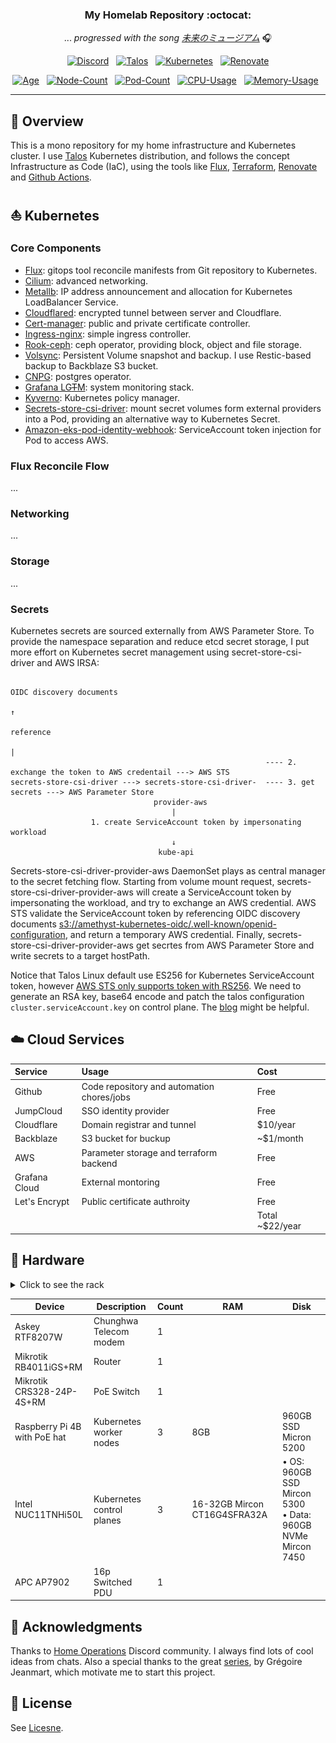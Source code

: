 <div align="center">

### My Homelab Repository :octocat:

... _progressed with the song [未来のミュージアム](https://www.youtube.com/watch?v=s8_vqfjYpBg)_ 🎧

</div>

</div>

<div align="center">

[![Discord](https://img.shields.io/discord/673534664354430999?style=for-the-badge&label&logo=discord&logoColor=white&color=blue)](https://discord.gg/home-operations)&nbsp;&nbsp;
[![Talos](https://img.shields.io/endpoint?url=https%3A%2F%2Fkromgo.timtor.dev%2Fquery%3Fformat%3Dendpoint%26metric%3Dtalos_version&style=for-the-badge&logo=talos&logoColor=white&color=blue&label=%20)](https://www.talos.dev/)&nbsp;&nbsp;
[![Kubernetes](https://img.shields.io/endpoint?url=https%3A%2F%2Fkromgo.timtor.dev%2Fquery%3Fformat%3Dendpoint%26metric%3Dkubernetes_version&style=for-the-badge&logo=kubernetes&logoColor=white&color=blue&label=%20)](https://www.talos.dev/)&nbsp;&nbsp;
[![Renovate](https://img.shields.io/github/actions/workflow/status/timtorChen/homelab/renovate.yaml?branch=main&label=&logo=renovatebot&style=for-the-badge&color=blue)](https://github.com/onedr0p/home-ops/actions/workflows/renovate.yaml)

</div>

<div align="center">

[![Age](https://img.shields.io/endpoint?url=https%3A%2F%2Fkromgo.timtor.dev%2Fquery%3Fformat%3Dendpoint%26metric%3Dnode_age%26label%3D&style=flat-square&color=green&label=Age)](https://github.com/kashalls/kromgo/)&nbsp;&nbsp;
[![Node-Count](https://img.shields.io/endpoint?url=https%3A%2F%2Fkromgo.timtor.dev%2Fquery%3Fformat%3Dendpoint%26metric%3Dnode_count%26label%3D&style=flat-square&color=green&label=Node)](https://github.com/kashalls/kromgo/)&nbsp;&nbsp;
[![Pod-Count](https://img.shields.io/endpoint?url=https%3A%2F%2Fkromgo.timtor.dev%2Fquery%3Fformat%3Dendpoint%26metric%3Dpod_count%26label%3D&style=flat-square&color=green&label=Pod)](https://github.com/kashalls/kromgo/)&nbsp;&nbsp;
[![CPU-Usage](https://img.shields.io/endpoint?url=https%3A%2F%2Fkromgo.timtor.dev%2Fquery%3Fformat%3Dendpoint%26metric%3Dcpu_usage%26label%3D&style=flat-square&label=CPU)](https://github.com/kashalls/kromgo/)&nbsp;&nbsp;
[![Memory-Usage](https://img.shields.io/endpoint?url=https%3A%2F%2Fkromgo.timtor.dev%2Fquery%3Fformat%3Dendpoint%26metric%3Dmemory_usage%26label%3D&style=flat-square&label=Memory)](https://github.com/kashalls/kromgo/)&nbsp;&nbsp;

</div>

---

## 📖 Overview

This is a mono repository for my home infrastructure and Kubernetes cluster. I use [Talos](https://github.com/siderolabs/talos) Kubernetes distribution, and follows the concept Infrastructure as Code (IaC), using the tools like [Flux](https://github.com/fluxcd/flux2), [Terraform](https://github.com/hashicorp/terraform), [Renovate](https://github.com/renovatebot/renovate) and [Github Actions](https://github.com/features/actions).

## ⛵ Kubernetes

### Core Components

- [Flux](https://github.com/fluxcd/flux2): gitops tool reconcile manifests from Git repository to Kubernetes.
- [Cilium](https://github.com/cilium/cilium): advanced networking.
- [Metallb](https://github.com/metallb/metallb): IP address announcement and allocation for Kubernetes LoadBalancer Service.
- [Cloudflared](https://github.com/cloudflare/cloudflared): encrypted tunnel between server and Cloudflare.
- [Cert-manager](https://github.com/cert-manager/cert-manager): public and private certificate controller.
- [Ingress-nginx](https://github.com/Kubernetes/ingress-nginx): simple ingress controller.
- [Rook-ceph](https://github.com/rook/rook): ceph operator, providing block, object and file storage.
- [Volsync](https://github.com/backube/volsync): Persistent Volume snapshot and backup. I use Restic-based backup to Backblaze S3 bucket.
- [CNPG](https://github.com/cloudnative-pg/cloudnative-pg): postgres operator.
- [Grafana LG~~T~~M](https://github.com/grafana): system monitoring stack.
- [Kyverno](https://github.com/kyverno/kyverno): Kubernetes policy manager.
- [Secrets-store-csi-driver](https://github.com/Kubernetes-sigs/secrets-store-csi-driver): mount secret volumes form external providers into a Pod, providing an alternative way to Kubernetes Secret.
- [Amazon-eks-pod-identity-webhook](https://github.com/aws/amazon-eks-pod-identity-webhook): ServiceAccount token injection for Pod to access AWS.

### Flux Reconcile Flow

...

### Networking

...

### Storage

...

### Secrets

Kubernetes secrets are sourced externally from AWS Parameter Store. To provide the namespace separation and reduce etcd secret storage, I put more effort on Kubernetes secret management using secret-store-csi-driver and AWS IRSA:

```
                                                                                                OIDC discovery documents
                                                                                                            ↑
                                                                                                        reference
                                                                                                            |
                                                         ---- 2. exchange the token to AWS credentail ---> AWS STS
secrets-store-csi-driver ---> secrets-store-csi-driver-  ---- 3. get secrets ---> AWS Parameter Store
                                provider-aws
                                    |
                  1. create ServiceAccount token by impersonating workload
                                    ↓
                                 kube-api
```

Secrets-store-csi-driver-provider-aws DaemonSet plays as central manager to the secret fetching flow. Starting from volume mount request, secrets-store-csi-driver-provider-aws will create a ServiceAccount token by impersonating the workload, and try to exchange an AWS credential. AWS STS validate the ServiceAccount token by referencing OIDC discovery documents [s3://amethyst-kubernetes-oidc/.well-known/openid-configuration](https://amethyst-kubernetes-oidc.s3.us-west-2.amazonaws.com/.well-known/openid-configuration), and return a temporary AWS credential. Finally, secrets-store-csi-driver-provider-aws get secrtes from AWS Parameter Store and write secrets to a target hostPath.

Notice that Talos Linux default use ES256 for Kubernetes ServiceAccount token, however [AWS STS only supports token with RS256](https://docs.aws.amazon.com/STS/latest/APIReference/API_AssumeRoleWithWebIdentity.html). We need to generate an RSA key, base64 encode and patch the talos configuration `cluster.serviceAccount.key` on control plane. The [blog](https://www.siderolabs.com/blog/workload-identity-for-Kubernetes-on-gcp) might be helpful.

## ☁️ Cloud Services

| Service       | Usage                                      | Cost            |
| :------------ | :----------------------------------------- | :-------------- |
| Github        | Code repository and automation chores/jobs | Free            |
| JumpCloud     | SSO identity provider                      | Free            |
| Cloudflare    | Domain registrar and tunnel                | $10/year        |
| Backblaze     | S3 bucket for buckup                       | ~$1/month       |
| AWS           | Parameter storage and terraform backend    | Free            |
| Grafana Cloud | External montoring                         | Free            |
| Let's Encrypt | Public certificate authroity               | Free            |
|               |                                            | Total ~$22/year |

## 🔧 Hardware

<details>
<summary>Click to see the rack</summary>
<img src="docs/src/rack-20231206.jpg" width="400px"/>
</details>

| Device                           | Description               | Count | RAM                          | Disk                                                                                                             |
| -------------------------------- | ------------------------- | ----- | ---------------------------- | ---------------------------------------------------------------------------------------------------------------- |
| Askey RTF8207W                   | Chunghwa Telecom modem    | 1     |                              |                                                                                                                  |
| Mikrotik<br/>RB4011iGS+RM        | Router                    | 1     |                              |                                                                                                                  |
| Mikrotik<br/>CRS328-24P-4S+RM    | PoE Switch                | 1     |                              |                                                                                                                  |
| Raspberry Pi 4B</br>with PoE hat | Kubernetes worker nodes   | 3     | 8GB                          | 960GB SSD Micron 5200                                                                                            |
| Intel<br/>NUC11TNHi50L           | Kubernetes control planes | 3     | 16-32GB Mircon CT16G4SFRA32A | <div>• OS: 960GB SSD Mircon 5300<div/><div>• Data: 960GB NVMe Mircon 7450 |
| APC AP7902                       | 16p Switched PDU          | 1     |                              |                                                                                                                  |

## 🤝 Acknowledgments

Thanks to [Home Operations](https://discord.com/invite/home-operations) Discord community. I always find lots of cool ideas from chats. Also a special thanks to the great [series](https://greg.jeanmart.me/2020/04/13/build-your-very-own-self-hosting-platform-wi/), by Grégoire Jeanmart, which motivate me to start this project.

## 📄 License

See [Licesne](./LICENSE).
